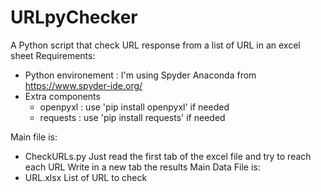 # URLpyChecker
A Python script that check URL response from a list of URL in an excel sheet
Requirements:
- Python environement : I'm using Spyder Anaconda from https://www.spyder-ide.org/
- Extra components
    - openpyxl : use 'pip install openpyxl' if needed
    - requests : use 'pip install requests' if needed

Main file is:
* CheckURLs.py
  Just read the first tab of the excel file and try to reach each URL
  Write in a new tab the results
Main Data File is:
* URL.xlsx
  List of URL to check
